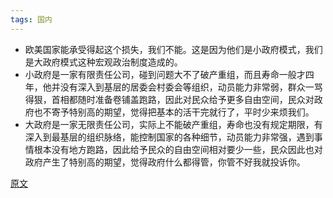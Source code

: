 ```yaml
---
tags: 国内
---
```


* 欧美国家能承受得起这个损失，我们不能。这是因为他们是小政府模式，我们是大政府模式这种宏观政治制度造成的。
* 小政府是一家有限责任公司，碰到问题大不了破产重组，而且寿命一般才四年，他并没有深入到基层的居委会村委会等组织，动员能力非常弱，群众一骂得狠，首相都随时准备卷铺盖跑路，因此对民众给予更多自由空间，民众对政府也不寄予特别高的期望，觉得把基本的活干完就行了，平时少来烦我们。
* 大政府是一家无限责任公司，实际上不能破产重组，寿命也没有规定期限，有深入到最基层的组织脉络，能控制国家的各种细节，动员能力非常强，遇到事情根本没有地方跑路，因此给予民众的自由空间相对要少一些，民众因此也对政府产生了特别高的期望，觉得政府什么都得管，你管不好我就投诉你。

[原文](https://mp.weixin.qq.com/s/SaDg-_v1P7TxErnpjOaFNA)